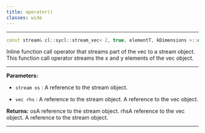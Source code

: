 ```yaml
---
title: operator()
classes: wide
---
```



---

```cpp
const stream& cl::sycl::stream_vec< 2, true, elementT, kDimensions >::operator()(const stream &os, const vec< elementT, kDimensions > &rhs)
```


Inline function call operator that streams part of the vec to a stream object. This function call operator streams the x and y elements of the vec object. 


---
**Parameters:**

 - `stream os`
: A reference to the stream object. 

 - `vec rhs`
: A reference to the stream object. A reference to the vec object. 

**Returns:** osA reference to the stream object. rhsA reference to the vec object. A reference to the stream object. 

---
